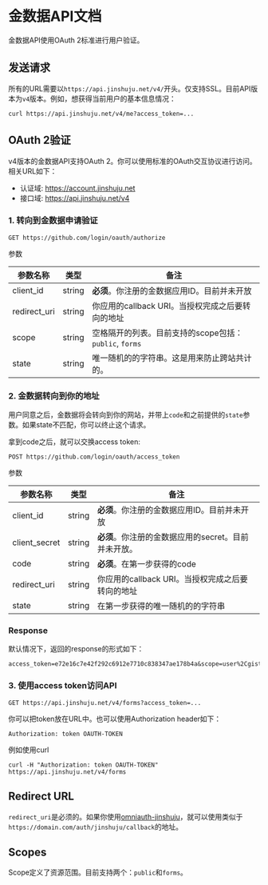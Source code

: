 # 金数据API文档

金数据API使用OAuth 2标准进行用户验证。


## 发送请求

所有的URL需要以`https://api.jinshuju.net/v4/`开头。仅支持SSL。目前API版本为`v4`版本。例如，想获得当前用户的基本信息情况：

    curl https://api.jinshuju.net/v4/me?access_token=...

## OAuth 2验证

v4版本的金数据API支持OAuth 2。你可以使用标准的OAuth交互协议进行访问。相关URL如下：

* 认证域: https://account.jinshuju.net
* 接口域: https://api.jinshuju.net/v4

### 1. 转向到金数据申请验证

    GET https://github.com/login/oauth/authorize
  
参数

参数名称  | 类型  | 备注
------------- | ------------- | -----------
client_id  | string | **必须**。你注册的金数据应用ID。目前并未开放
redirect_uri  | string | 你应用的callback URI。当授权完成之后要转向的地址
scope  | string | 空格隔开的列表。目前支持的scope包括：`public`, `forms`
state | string | 唯一随机的的字符串。这是用来防止跨站共计的。

### 2. 金数据转向到你的地址

用户同意之后，金数据将会转向到你的网站，并带上`code`和之前提供的`state`参数。如果state不匹配，你可以终止这个请求。

拿到code之后，就可以交换access token: 

    POST https://github.com/login/oauth/access_token
    
参数

参数名称  | 类型  | 备注
------------- | ------------- | -----------
client_id  | string | **必须**。你注册的金数据应用ID。目前并未开放
client_secret  | string | **必须**。你注册的金数据应用的secret。目前并未开放。
code  | string | **必须**。在第一步获得的code
redirect_uri  | string | 你应用的callback URI。当授权完成之后要转向的地址
state | string | 在第一步获得的唯一随机的的字符串

### Response

默认情况下，返回的response的形式如下：

    access_token=e72e16c7e42f292c6912e7710c838347ae178b4a&scope=user%2Cgist&token_type=bearer
    
### 3. 使用access token访问API

    GET https://api.jinshuju.net/v4/forms?access_token=...

你可以把token放在URL中。也可以使用Authorization header如下：

    Authorization: token OAUTH-TOKEN
  
例如使用curl
    
    curl -H "Authorization: token OAUTH-TOKEN" https://api.jinshuju.net/v4/forms
    
## Redirect URL

`redirect_uri`是必须的。如果你使用[omniauth-jinshuju](https://github.com/jinshuju/omniauth-jinshuju)，就可以使用类似于`https://domain.com/auth/jinshuju/callback`的地址。

## Scopes

Scope定义了资源范围。目前支持两个：`public`和`forms`。
    